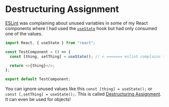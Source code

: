 # Destructuring Assignment

[ESLint](https://eslint.org) was complaining about unused variables in some of my React components where I had used the [`useState`](https://reactjs.org/docs/hooks-state.html) hook but had only consumed one of the values.

```javascript
import React, { useState } from "react";

const TestComponent = () => {
  const [thing, setThing] = useState(); // < ======= eslint complains that `setThing` is not being used.

  return <>{thing}</>;
};

export default TestComponent;
```

You can ignore unused values like this `const [thing] = useState();` or `const [,setThing] = useState();`. This is called [Destructuring Assignment](https://developer.mozilla.org/en-US/docs/Web/JavaScript/Reference/Operators/Destructuring_assignment). It can even be used for objects!

